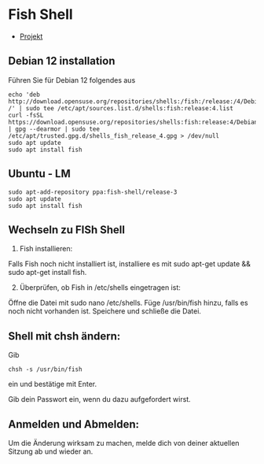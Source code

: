 # Fish Shell

+ [Projekt](https://fishshell.com/)

## Debian 12 installation

Führen Sie für Debian 12 folgendes aus
```
echo 'deb http://download.opensuse.org/repositories/shells:/fish:/release:/4/Debian_12/ /' | sudo tee /etc/apt/sources.list.d/shells:fish:release:4.list
curl -fsSL https://download.opensuse.org/repositories/shells:fish:release:4/Debian_12/Release.key | gpg --dearmor | sudo tee /etc/apt/trusted.gpg.d/shells_fish_release_4.gpg > /dev/null
sudo apt update
sudo apt install fish
```
## Ubuntu - LM

```
sudo apt-add-repository ppa:fish-shell/release-3
sudo apt update
sudo apt install fish
```

## Wechseln zu FISh Shell

1. Fish installieren:

Falls Fish noch nicht installiert ist, installiere es mit sudo apt-get update && sudo apt-get install fish.

2. Überprüfen, ob Fish in /etc/shells eingetragen ist:

Öffne die Datei mit sudo nano /etc/shells.
Füge /usr/bin/fish hinzu, falls es noch nicht vorhanden ist.
Speichere und schließe die Datei.

## Shell mit chsh ändern:
Gib 

    chsh -s /usr/bin/fish 

ein und bestätige mit Enter.

Gib dein Passwort ein, wenn du dazu aufgefordert wirst.

## Anmelden und Abmelden:
Um die Änderung wirksam zu machen, melde dich von deiner aktuellen Sitzung ab und wieder an.

